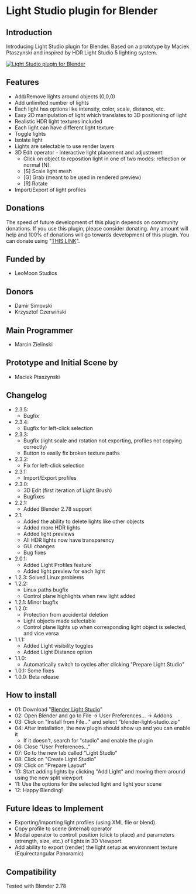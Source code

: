 # Light Studio plugin for Blender
## Introduction
Introducing Light Studio plugin for Blender. Based on a prototype by Maciek Ptaszynski and inspired by HDR Light Studio 5 lighting system.

[![Light Studio plugin for Blender](http://img.youtube.com/vi/I6KVYMLFR98/0.jpg)](https://www.youtube.com/watch?v=I6KVYMLFR98)

## Features
  - Add/Remove lights around objects (0,0,0)
  - Add unlimited number of lights
  - Each light has options like intensity, color, scale, distance, etc.
  - Easy 2D manipulation of light which translates to 3D positioning of light
  - Realistic HDR light textures included
  - Each light can have different light texture
  - Toggle lights
  - Isolate light
  - Lights are selectable to use render layers
  - 3D Edit operator - interactive light placement and adjustment:
	- Click on object to reposition light in one of two modes: reflection or normal [N].
	- [S] Scale light mesh
	- [G] Grab (meant to be used in rendered preview)
	- [R] Rotate
  - Import/Export of light profiles

## Donations
The speed of future development of this plugin depends on community donations. If you use this plugin, please consider donating. Any amount will help and 100% of donations will go towards development of this plugin. You can donate using "[THIS LINK](https://www.paypal.me/aminpersia)".

## Funded by
  - LeoMoon Studios

## Donors
  - Damir Simovski
  - Krzysztof Czerwiński

## Main Programmer
  - Marcin Zielinski

## Prototype and Initial Scene by
  - Maciek Ptaszynski

## Changelog
  - 2.3.5:
    - Bugfix
  - 2.3.4:
    - Bugfix for left-click selection
  - 2.3.3:
    - Bugfix (light scale and rotation not exporting, profiles not copying correctly)
    - Button to easily fix broken texture paths
  - 2.3.2:
    - Fix for left-click selection
  - 2.3.1:
    - Import/Export profiles
  - 2.3.0:
    - 3D Edit (first iteration of Light Brush)
    - Bugfixes
  - 2.2.1:
    - Added Blender 2.78 support
  - 2.1:
    - Added the ability to delete lights like other objects
    - Added more HDR lights
    - Added light previews
    - All HDR lights now have transparency
    - GUI changes
    - Bug fixes
  - 2.0.1:
    - Added Light Profiles feature
	- Added light preview for each light
  - 1.2.3: Solved Linux problems
  - 1.2.2:
    - Linux paths bugfix
    - Control plane highlights when new light added
  - 1.2.1: Minor bugfix
  - 1.2.0:
    - Protection from accidental deletion
    - Light objects made selectable
    - Control plane lights up when corresponding light object is selected, and vice versa
  - 1.1.1:
    - Added Light visibility toggles
    - Added Light Distance option
  - 1.1.0: 
    - Automatically switch to cycles after clicking "Prepare Light Studio"
  - 1.0.1: Some fixes
  - 1.0.0: Beta release

## How to install
  - 01: Download "[Blender Light Studio](https://leomoon.com/projects/plugins/blender-light-studio/)"
  - 02: Open Blender and go to File -> User Preferences... -> Addons
  - 03: Click on "Install from File..." and select "blender-light-studio.zip"
  - 04: After installation, the new plugin should show up and you can enable it
    - If it doesn't, search for "studio" and enable the plugin
  - 06: Close "User Preferences..."
  - 07: Go to the new tab called "Light Studio"
  - 08: Click on "Create Light Studio"
  - 09: Click on "Prepare Layout"
  - 10: Start adding lights by clicking "Add Light" and moving them around using the new split viewport
  - 11: Use the options for the selected light and light your scene
  - 12: Happy Blending!

## Future Ideas to Implement
  - Exporting/importing light profiles (using XML file or blend).
  - Copy profile to scene (internal) operator
  - Modal operator to controll position (click to place) and parameters (strength, size, etc.) of lights in 3D Viewport.
  - Add ability to export (render) the light setup as environment texture (Equirectangular Panoramic)

## Compatibility
Tested with Blender 2.78
